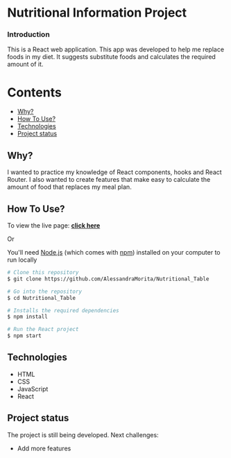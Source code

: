# Nutritional Information Project
### Introduction

This is a React web application. This app was developed to help me replace foods in my diet. It suggests substitute foods and calculates the required amount of it.

Contents
========

 * [Why?](#why)
 * [How To Use?](#how-to-use)
 * [Technologies](#technologies)
 * [Project status](#project-status)

 
 ## Why?
 
 I wanted to practice my knowledge of React components, hooks and React Router. I also wanted to create features that make easy to calculate the amount of food that replaces my meal plan.
 
 ## How To Use?

 To view the live page: **[click here](https://nutritional-info-94609.web.app/)**

 Or
 
 You'll need [Node.js](https://nodejs.org/en/download/) (which comes with [npm](http://npmjs.com)) installed on your computer to run locally
 
 ```bash
# Clone this repository
$ git clone https://github.com/AlessandraMorita/Nutritional_Table

# Go into the repository
$ cd Nutritional_Table

# Installs the required dependencies
$ npm install

# Run the React project
$ npm start
```

## Technologies

* HTML
* CSS
* JavaScript
* React


## Project status

The project is still being developed. Next challenges:

* Add more features
